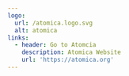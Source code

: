 ```yaml
---
logo:
  url: /atomica.logo.svg
  alt: atomica
links:
  - header: Go to Atomcia
    description: Atomica Website
    url: 'https://atomica.org'
---
```


